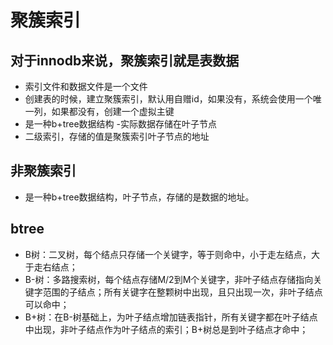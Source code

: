 # 聚簇索引



## 对于innodb来说，聚簇索引就是表数据
- 索引文件和数据文件是一个文件
- 创建表的时候，建立聚簇索引，默认用自赠id，如果没有，系统会使用一个唯一列，如果都没有，创建一个虚拟主键
- 是一种b+tree数据结构
    -实际数据存储在叶子节点
- 二级索引，存储的值是聚簇索引叶子节点的地址


## 非聚簇索引
- 是一种b+tree数据结构，叶子节点，存储的是数据的地址。

## btree
- B树：二叉树，每个结点只存储一个关键字，等于则命中，小于走左结点，大于走右结点；
- B-树：多路搜索树，每个结点存储M/2到M个关键字，非叶子结点存储指向关键字范围的子结点；所有关键字在整颗树中出现，且只出现一次，非叶子结点可以命中；
- B+树：在B-树基础上，为叶子结点增加链表指针，所有关键字都在叶子结点中出现，非叶子结点作为叶子结点的索引；B+树总是到叶子结点才命中；